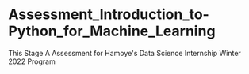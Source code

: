 # Assessment_Introduction_to-Python_for_Machine_Learning
This Stage A  Assessment for Hamoye's Data Science Internship Winter 2022 Program
